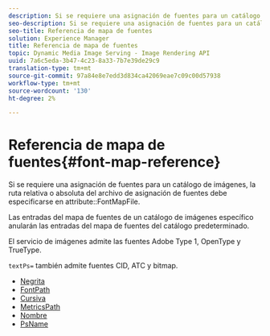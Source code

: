 ```yaml
---
description: Si se requiere una asignación de fuentes para un catálogo de imágenes, la ruta relativa o absoluta del archivo de asignación de fuentes debe especificarse en el atributo FontMapFile.
seo-description: Si se requiere una asignación de fuentes para un catálogo de imágenes, la ruta relativa o absoluta del archivo de asignación de fuentes debe especificarse en el atributo FontMapFile.
seo-title: Referencia de mapa de fuentes
solution: Experience Manager
title: Referencia de mapa de fuentes
topic: Dynamic Media Image Serving - Image Rendering API
uuid: 7a6c5eda-3b47-4c23-8a33-7b7e39de29c9
translation-type: tm+mt
source-git-commit: 97a84e8e7edd3d834ca42069eae7c09c00d57938
workflow-type: tm+mt
source-wordcount: '130'
ht-degree: 2%

---
```



# Referencia de mapa de fuentes{#font-map-reference}

Si se requiere una asignación de fuentes para un catálogo de imágenes, la ruta relativa o absoluta del archivo de asignación de fuentes debe especificarse en attribute::FontMapFile.

Las entradas del mapa de fuentes de un catálogo de imágenes específico anularán las entradas del mapa de fuentes del catálogo predeterminado.

El servicio de imágenes admite las fuentes Adobe Type 1, OpenType y TrueType.

`textPs=` también admite fuentes CID, ATC y bitmap.

* [Negrita](r-bold-font.md)
* [FontPath](r-fontpath-font.md)
* [Cursiva](r-italic-font.md)
* [MetricsPath](r-metricspath-font.md)
* [Nombre](r-name-font.md)
* [PsName](r-psname-font.md)
